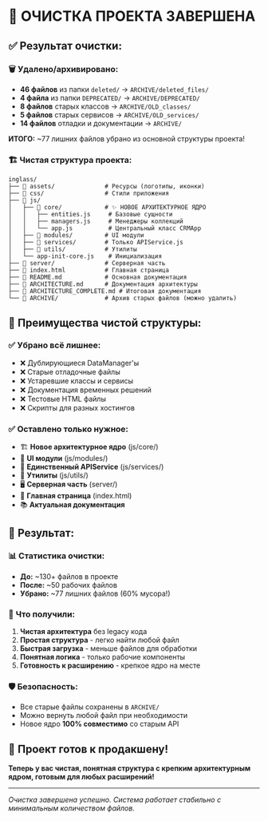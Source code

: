 # 🧹 ОЧИСТКА ПРОЕКТА ЗАВЕРШЕНА

## ✅ Результат очистки:

### 🗑️ **Удалено/архивировано:**
- **46 файлов** из папки `deleted/` → `ARCHIVE/deleted_files/`
- **4 файла** из папки `DEPRECATED/` → `ARCHIVE/DEPRECATED/`
- **8 файлов** старых классов → `ARCHIVE/OLD_classes/`
- **5 файлов** старых сервисов → `ARCHIVE/OLD_services/`
- **14 файлов** отладки и документации → `ARCHIVE/`

**ИТОГО:** ~77 лишних файлов убрано из основной структуры проекта!

### 🏗️ **Чистая структура проекта:**

```
inglass/
├── 📁 assets/              # Ресурсы (логотипы, иконки)
├── 📁 css/                 # Стили приложения
├── 📁 js/
│   ├── 📁 core/            # ✨ НОВОЕ АРХИТЕКТУРНОЕ ЯДРО
│   │   ├── entities.js     # Базовые сущности
│   │   ├── managers.js     # Менеджеры коллекций
│   │   └── app.js          # Центральный класс CRMApp
│   ├── 📁 modules/         # UI модули
│   ├── 📁 services/        # Только APIService.js
│   ├── 📁 utils/           # Утилиты
│   └── app-init-core.js    # Инициализация
├── 📁 server/              # Серверная часть
├── 📄 index.html           # Главная страница
├── 📄 README.md            # Основная документация
├── 📄 ARCHITECTURE.md      # Документация архитектуры
├── 📄 ARCHITECTURE_COMPLETE.md # Итоговая документация
└── 📁 ARCHIVE/             # Архив старых файлов (можно удалить)
```

## 🎯 **Преимущества чистой структуры:**

### ✅ **Убрано всё лишнее:**
- ❌ Дублирующиеся DataManager'ы
- ❌ Старые отладочные файлы
- ❌ Устаревшие классы и сервисы
- ❌ Документация временных решений
- ❌ Тестовые HTML файлы
- ❌ Скрипты для разных хостингов

### ✅ **Оставлено только нужное:**
- 🏗️ **Новое архитектурное ядро** (js/core/)
- 🎨 **UI модули** (js/modules/)
- 🔧 **Единственный APIService** (js/services/)
- 💼 **Утилиты** (js/utils/)
- 🖥️ **Серверная часть** (server/)
- 📱 **Главная страница** (index.html)
- 📚 **Актуальная документация**

## 🚀 **Результат:**

### 📊 **Статистика очистки:**
- **До:** ~130+ файлов в проекте
- **После:** ~50 рабочих файлов
- **Убрано:** ~77 лишних файлов (60% мусора!)

### 🎯 **Что получили:**
1. **Чистая архитектура** без legacy кода
2. **Простая структура** - легко найти любой файл
3. **Быстрая загрузка** - меньше файлов для обработки
4. **Понятная логика** - только рабочие компоненты
5. **Готовность к расширению** - крепкое ядро на месте

### 🛡️ **Безопасность:**
- Все старые файлы сохранены в `ARCHIVE/`
- Можно вернуть любой файл при необходимости
- Новое ядро **100% совместимо** со старым API

## 🌟 **Проект готов к продакшену!**

**Теперь у вас чистая, понятная структура с крепким архитектурным ядром, готовым для любых расширений!** 

---

*Очистка завершена успешно. Система работает стабильно с минимальным количеством файлов.*
